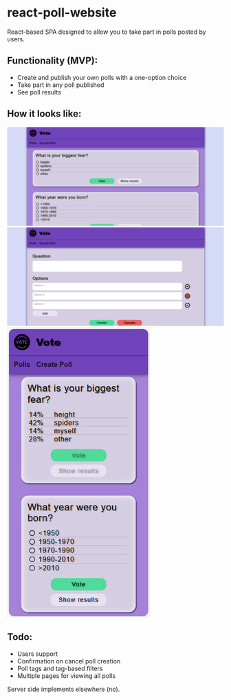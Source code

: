 # react-poll-website

React-based SPA designed to allow you to take part in polls posted by users.

## Functionality (MVP):
- Create and publish your own polls with a one-option choice
- Take part in any poll published
- See poll results

## How it looks like:

![home page on PC](./ex1.jpg)
![create poll page on PC](./ex2.jpg)
![poll results shown on mobile phone](./ex3.jpg)

## Todo:
- Users support
- Confirmation on cancel poll creation
- Poll tags and tag-based filters
- Multiple pages for viewing all polls

Server side implements elsewhere (no).